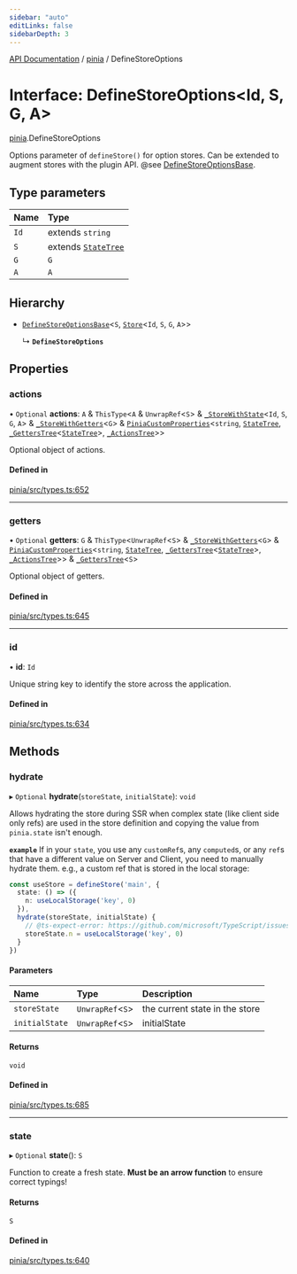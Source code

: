 ```yaml
---
sidebar: "auto"
editLinks: false
sidebarDepth: 3
---
```


[API Documentation](../index.md) / [pinia](../modules/pinia.md) / DefineStoreOptions

# Interface: DefineStoreOptions<Id, S, G, A\>

[pinia](../modules/pinia.md).DefineStoreOptions

Options parameter of `defineStore()` for option stores. Can be extended to
augment stores with the plugin API. @see [DefineStoreOptionsBase](pinia.DefineStoreOptionsBase.md).

## Type parameters

| Name | Type |
| :------ | :------ |
| `Id` | extends `string` |
| `S` | extends [`StateTree`](../modules/pinia.md#statetree) |
| `G` | `G` |
| `A` | `A` |

## Hierarchy

- [`DefineStoreOptionsBase`](pinia.DefineStoreOptionsBase.md)<`S`, [`Store`](../modules/pinia.md#store)<`Id`, `S`, `G`, `A`\>\>

  ↳ **`DefineStoreOptions`**

## Properties

### actions

• `Optional` **actions**: `A` & `ThisType`<`A` & `UnwrapRef`<`S`\> & [`_StoreWithState`](pinia._StoreWithState.md)<`Id`, `S`, `G`, `A`\> & [`_StoreWithGetters`](../modules/pinia.md#_storewithgetters)<`G`\> & [`PiniaCustomProperties`](pinia.PiniaCustomProperties.md)<`string`, [`StateTree`](../modules/pinia.md#statetree), [`_GettersTree`](../modules/pinia.md#_getterstree)<[`StateTree`](../modules/pinia.md#statetree)\>, [`_ActionsTree`](../modules/pinia.md#_actionstree)\>\>

Optional object of actions.

#### Defined in

[pinia/src/types.ts:652](https://github.com/vuejs/pinia/blob/d96dca2/packages/pinia/src/types.ts#L652)

___

### getters

• `Optional` **getters**: `G` & `ThisType`<`UnwrapRef`<`S`\> & [`_StoreWithGetters`](../modules/pinia.md#_storewithgetters)<`G`\> & [`PiniaCustomProperties`](pinia.PiniaCustomProperties.md)<`string`, [`StateTree`](../modules/pinia.md#statetree), [`_GettersTree`](../modules/pinia.md#_getterstree)<[`StateTree`](../modules/pinia.md#statetree)\>, [`_ActionsTree`](../modules/pinia.md#_actionstree)\>\> & [`_GettersTree`](../modules/pinia.md#_getterstree)<`S`\>

Optional object of getters.

#### Defined in

[pinia/src/types.ts:645](https://github.com/vuejs/pinia/blob/d96dca2/packages/pinia/src/types.ts#L645)

___

### id

• **id**: `Id`

Unique string key to identify the store across the application.

#### Defined in

[pinia/src/types.ts:634](https://github.com/vuejs/pinia/blob/d96dca2/packages/pinia/src/types.ts#L634)

## Methods

### hydrate

▸ `Optional` **hydrate**(`storeState`, `initialState`): `void`

Allows hydrating the store during SSR when complex state (like client side only refs) are used in the store
definition and copying the value from `pinia.state` isn't enough.

**`example`**
If in your `state`, you use any `customRef`s, any `computed`s, or any `ref`s that have a different value on
Server and Client, you need to manually hydrate them. e.g., a custom ref that is stored in the local
storage:

```ts
const useStore = defineStore('main', {
  state: () => ({
    n: useLocalStorage('key', 0)
  }),
  hydrate(storeState, initialState) {
    // @ts-expect-error: https://github.com/microsoft/TypeScript/issues/43826
    storeState.n = useLocalStorage('key', 0)
  }
})
```

#### Parameters

| Name | Type | Description |
| :------ | :------ | :------ |
| `storeState` | `UnwrapRef`<`S`\> | the current state in the store |
| `initialState` | `UnwrapRef`<`S`\> | initialState |

#### Returns

`void`

#### Defined in

[pinia/src/types.ts:685](https://github.com/vuejs/pinia/blob/d96dca2/packages/pinia/src/types.ts#L685)

___

### state

▸ `Optional` **state**(): `S`

Function to create a fresh state. **Must be an arrow function** to ensure
correct typings!

#### Returns

`S`

#### Defined in

[pinia/src/types.ts:640](https://github.com/vuejs/pinia/blob/d96dca2/packages/pinia/src/types.ts#L640)
